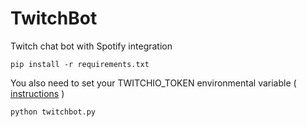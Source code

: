 # TwitchBot
Twitch chat bot with Spotify integration

```
pip install -r requirements.txt
```

You also need to set your TWITCHIO_TOKEN environmental variable ( [instructions](https://twitchio.readthedocs.io/en/latest/quickstart.html) )


```
python twitchbot.py
```